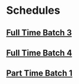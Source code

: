 # Schedules

## [Full Time Batch 3](https://rocketacademy.github.io/scheduler/#/schedules/ftbc3)

## [Full Time Batch 4](https://rocketacademy.github.io/scheduler/#/schedules/ftbc4)

## [Part Time Batch 1](https://rocketacademy.github.io/scheduler/#/schedules/ptbc1)

